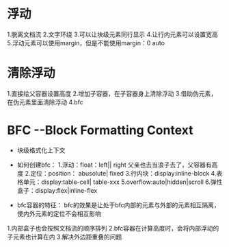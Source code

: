 # 浮动
1.脱离文档流
2.文字环绕
3.可以让块级元素同行显示
4.让行内元素可以设置宽高
5.浮动元素可以使用margin，但是不能使用margin：0 auto




# 清除浮动
1.直接给父容器设置高度
2.增加子容器，在子容器身上清除浮动
3.借助伪元素，在伪元素里面清除浮动
4.bfc


# BFC --Block Formatting Context
- 块级格式化上下文

- 如何创建bfc：
1.浮动：float：left|| right  父亲也去当浪子去了，父容器有高度
2.定位：position： abusolute| fixed
3.行内块：display:inline-block
4.表格单元：display:table-cell| table-xxx
5.overflow:auto|hidden|scroll
6.弹性盒子：display:flex|inline-flex



- bfc容器的特征：
bfc的效果是让处于bfc内部的元素与外部的元素相互隔离，使内外元素的定位不会相互影响

1.内部盒子也会按照文档流的顺序排列
2.bfc容器在计算高度时，会将内部浮动的子元素也计算在内
3.解决外边距重叠的问题